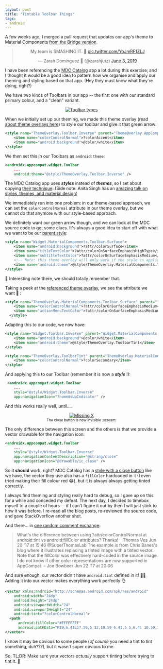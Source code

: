 ```yaml
---
layout: post
title: "Tintable Toolbar Things"
tags:
- android
---
```

A few weeks ago, I merged a pull request that updates our app's theme to Material Components [from the Bridge version](https://material.io/develop/android/docs/getting-started/).

<center><blockquote class="twitter-tweet" data-lang="en"><p lang="en" dir="ltr">My team is SMASHING IT. 💪 <a href="https://t.co/YoJmRF1ZLJ">pic.twitter.com/YoJmRF1ZLJ</a></p>&mdash; Zarah Dominguez 🦉 (@zarahjutz) <a href="https://twitter.com/zarahjutz/status/1135432513688465408?ref_src=twsrc%5Etfw">June 3, 2019</a></blockquote>
<script async src="https://platform.twitter.com/widgets.js" charset="utf-8"></script></center>

I have been referencing the [MDC Catalog](https://github.com/material-components/material-components-android/tree/master/catalog) app a lot during this exercise; and I thought it would be a good idea to pattern how we organise and apply our theming and styling based on that app. (Hey they must know what they're doing, right?)

We have two kinds of Toolbars in our app -- the first one with our standard primary colour, and a "clean" variant.

<p style="text-align: center"><a href="https://imgur.com/dZsOBVY"><img src="https://i.imgur.com/dZsOBVY.jpg" title="Toolbar types" /></a></p>

When we initially set up our theming, we made this theme overlay (read [about theme overlays here](https://medium.com/androiddevelopers/theming-with-appcompat-1a292b754b35)) to style our toolbar and give it that green arrow:
```xml
<style name="ThemeOverlay.Toolbar.Inverse" parent="ThemeOverlay.AppCompat.Light">
    <item name="colorControlNormal">?colorAccent</item>
    <item name="android:background">@color/white</item>
</style>
```

We then set this in our Toolbars as `android:theme`:
```xml
<androidx.appcompat.widget.Toolbar 
    ...
    android:theme="@style/ThemeOverlay.Toolbar.Inverse" />
```

The MDC Catalog app uses **_styles_** instead of **_themes_**, so I set about copying [their technique](https://github.com/material-components/material-components-android/blob/master/catalog/java/io/material/catalog/application/theme/res/values/styles.xml#L19). (Side note: Anita Singh has an [amazing talk on styles, themes, and material design](https://speakerdeck.com/anitas3791/styles-themes-material-theming-oh-my))

We immediately run into one problem: in our theme-based approach, we can set the `colorControlNormal` attribute in our theme overlay, but we cannot do that anymore with our style-based approach.

We definitely want our green arrow though, and we can look at the MDC source code to get some clues. It's always a good idea to start off with what we want to be our [parent style](https://github.com/material-components/material-components-android/blob/8f622283d18466620a280f6f6bbb32fafb157efd/lib/java/com/google/android/material/appbar/res/values/styles.xml#L65):
```xml
<style name="Widget.MaterialComponents.Toolbar.Surface">
    <item name="android:background">?attr/colorSurface</item>
    <item name="titleTextColor">?attr/colorOnSurfaceEmphasisHighType</item>
    <item name="subtitleTextColor">?attr/colorOnSurfaceEmphasisMedium</item>
    <!-- Note: this theme overlay will only work if the style is applied directly to a Toolbar. -->
    <item name="android:theme">@style/ThemeOverlay.MaterialComponents.Toolbar.Surface</item>
</style>
```
:thinking: Interesting note there, we should totally remember that.

Taking a peek at the [referenced theme overlay](https://github.com/material-components/material-components-android/blob/8f622283d18466620a280f6f6bbb32fafb157efd/lib/java/com/google/android/material/appbar/res/values/styles.xml#L78), we see the attribute we want :tada: :
```xml
<style name="ThemeOverlay.MaterialComponents.Toolbar.Surface" parent="">
    <item name="colorControlNormal">?attr/colorOnSurfaceEmphasisMedium</item>
    <item name="actionMenuTextColor">?attr/colorOnSurfaceEmphasisMedium</item>
  </style>
```

Adapting this to our code, we now have:
```xml
<style name="Widget.Toolbar.Inverse" parent="Widget.MaterialComponents.Toolbar.Surface">
    <item name="android:background">@color/white</item>
    <item name="android:theme">@style/ThemeOverlay.ToolbarTint</item>
</style>

<style name="ThemeOverlay.ToolbarTint" parent="ThemeOverlay.MaterialComponents.Toolbar.Surface">
    <item name="colorControlNormal">?colorSecondary</item>
</style>
```

And applying this to our Toolbar (remember it is now a **_style_** !):
```xml
 <androidx.appcompat.widget.Toolbar
    ...
    style="@style/Widget.Toolbar.Inverse"
    app:navigationIcon="?homeAsUpIndicator" />
```

And this works really well, until....
<p style="text-align: center"><a href="https://imgur.com/eOkn84a"><img src="https://i.imgur.com/eOkn84a.png" title="Missing X" /></a><br /><small>The close button is now invisible :scream:</small></p>

The only difference between this screen and the others is that we provide a vector drawable for the navigation icon:
```xml
<androidx.appcompat.widget.Toolbar
    ...
    style="@style/Widget.Toolbar.Inverse"
    app:navigationContentDescription="@string/close"
    app:navigationIcon="@drawable/ic_close" />
```

So it **should** work, right? MDC Catalog has a [style with a close button](https://github.com/material-components/material-components-android/blob/2de39fafe0285aab7e6e101549c4bc93f184a7e5/catalog/java/io/material/catalog/application/theme/res/values/styles.xml#L21) like we have, the vector they use also has a `fillColor` hardcoded in it (I even tried making their fill colour red :joy:), but it is always always getting tinted correctly.

I always find theming and styling really hard to debug, so I gave up on this for a while and conceded my defeat. The next day, I decided to timebox myself to a couple of hours -- if I can't figure it out by then I will just stick to how it was before. I re-read all the blog posts, re-reviewed the source code, and gave StackOverflow another shot.

And there... in [one random comment exchange](https://stackoverflow.com/questions/28219178/toolbar-icon-tinting-on-android#comment76399857_38650854):
>What's the difference between using ?attr/colorControlNormal at android:tint vs android:fillColor attributes? Thanks! – Thomas Vos Jun 20 '17 at 15:46 
@SuperThomasLab The example is from Chris Banes's blog where it illustrates replacing a tinted image with a tinted vector. Note that the fillColor was effectively hard-coded in the source image. I do not know if other color representations are now supported in AppCompat. – Joe Bowbeer Jun 22 '17 at 20:06

And sure enough, our vector didn't have `android:tint` defined in it! :woman_facepalming: Adding it into our vector makes everything work perfectly :ok_hand:
```xml
<vector xmlns:android="http://schemas.android.com/apk/res/android"
    android:width="24dp"
    android:height="24dp"
    android:viewportWidth="24"
    android:viewportHeight="24"
    android:tint="?colorControlNormal">
  <path
      android:fillColor="#FFFFFFFF"
      android:pathData="M19,6.41L17.59,5 12,10.59 6.41,5 5,6.41 10.59,12 5,17.59 6.41,19 12,13.41 17.59,19 19,17.59 13.41,12z"/>
</vector>
```

I know it may be obvious to some people (*of course* you need a tint to tint something, duh???), but it wasn't super obvious to me.

So, TL;DR: Make sure your vectors _actually_ support tinting before trying to tint it. :rainbow:
